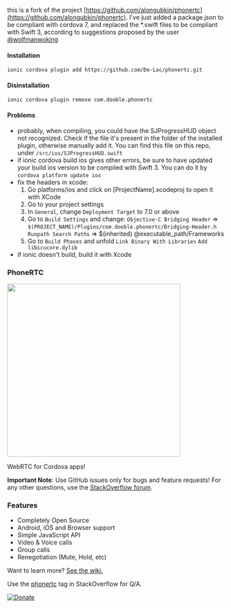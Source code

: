 this is a fork of the project [https://github.com/alongubkin/phonertc](https://github.com/alongubkin/phonertc).
I've just added a package.json to be compliant with cordova 7, and replaced the \*.swift files to be compliant with Swift 3, according to suggestions proposed by the user [@wolfmanwoking](https://github.com/alongubkin/phonertc/issues/235)

#### Installation
`ionic cordova plugin add https://github.com/De-Lac/phonertc.git`
#### Disinstallation
`ionic cordova plugin remove com.dooble.phonertc`

#### Problems
 * probably, when compiling, you could have the SJProgressHUD object not recognized. Check if the file it's present in the folder of the installed plugin, otherwise manually add it. You can find this file on this repo, under `/src/ios/SJProgressHUD.swift`
  * if ionic cordova build ios gives other errors, be sure to have updated your build ios version to be compiled with Swift 3. You can do it by `cordova platform update ios`
  * fix the headers in xcode:
    1) Go platforms/ios and click on [ProjectName].xcodeproj to open it with XCode
    2) Go to your project settings
    3) In `General`, change `Deployment Target` to 7.0 or above
    4) Go to `Build Settings` and change:
      `Objective-C Bridging Header` => 
           `$(PROJECT_NAME)/Plugins/com.dooble.phonertc/Bridging-Header.h`
      `Runpath Search Paths` => 
           $(inherited) @executable_path/Frameworks
    5) Go to `Build Phases` and unfold `Link Binary With Libraries`
      `Add libicucore.dylib`
  * if ionic doesn't build, build it with Xcode    

### PhoneRTC

<img src="http://phonertc.io/images/logo_black.png" width="400">

WebRTC for Cordova apps!

**Important Note**: Use GitHub issues only for bugs and feature requests! For any other questions, use the [StackOverflow forum](http://stackoverflow.com/questions/tagged/phonertc).

### Features

* Completely Open Source
* Android, iOS and Browser support
* Simple JavaScript API
* Video & Voice calls
* Group calls
* Renegotiation (Mute, Hold, etc) 

Want to learn more? [See the wiki.](https://github.com/alongubkin/phonertc/wiki)

Use the [phonertc](http://stackoverflow.com/questions/tagged/phonertc) tag in StackOverflow for Q/A.

[![Donate](https://www.paypalobjects.com/en_US/i/btn/btn_donate_LG.gif)](https://www.paypal.com/cgi-bin/webscr?cmd=_s-xclick&hosted_button_id=32QXU3V7GM7PC)
